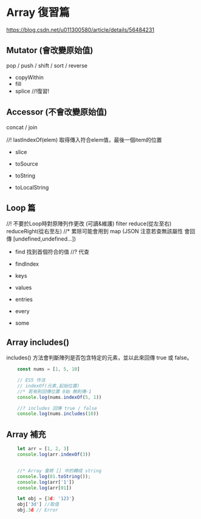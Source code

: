 # Array 復習篇
https://blog.csdn.net/u011300580/article/details/56484231

## Mutator (會改變原始值)
pop / push / shift / sort / reverse

* copyWithin
* fill
* splice //!復習!

## Accessor (不會改變原始值)
concat / join

//! lastIndexOf(elem)
取得傳入符合elem值，最後一個item的位置

* slice

* toSource
* toString
* toLocalString

## Loop 篇
//! 不要於Loop時對原陣列作更改 (可讀&維護)
filter 
reduce(從左至右)  
reduceRight(從右至左) //* 累除可能會用到
map (JSON 注意若查無該屬性 會回傳 [undefined,undefined...])

* find 找到首個符合的值 //? 代查
* findIndex
* keys
* values

* entries
* every  
* some

## Array includes()
includes() 方法會判斷陣列是否包含特定的元素，並以此來回傳 true 或 false。
```js
    const nums = [1, 5, 10]

    // ES5 作法
    // indexOf(元素,起始位置)
    //* 若有則回傳位置 0始 無則傳-1
    console.log(nums.indexOf(5, 1))

    //? includes 回傳 true / false
    console.log(nums.includes(10))
```

## Array 補充
```js
    let arr = [1, 2, 3]
    console.log(arr.indexOf(3))


    //* Array 會將 [] 中的轉成 string 
    console.log(01.toString());
    console.log(arr['1'])
    console.log(arr[01])

    let obj = {3d: '123'}
    obj['3d'] //取值
    obj.3d // Error
```